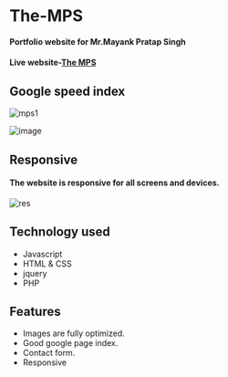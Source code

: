 # The-MPS
<h4>Portfolio website for Mr.Mayank Pratap Singh</h4>

<h4> Live website-<a href="http://themps.tech/">The MPS</a></h4>


## Google speed index


![mps1](https://user-images.githubusercontent.com/33424140/62279232-4c861e80-b467-11e9-8e6b-d3fc2c3c194e.png)


![image](https://user-images.githubusercontent.com/33424140/62278488-ccab8480-b465-11e9-89b7-4fa372159aad.png)


##  Responsive
<h4>The website is responsive for all screens and devices.</h4>

![res](https://user-images.githubusercontent.com/33424140/62279785-6116e680-b468-11e9-89e7-32bd492b4f93.png)




## Technology used

- Javascript
- HTML & CSS
- jquery 
- PHP

## Features

- Images are fully optimized.
- Good google page index.
- Contact form.
- Responsive 

